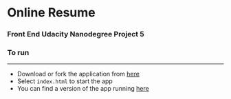 # Online Resume

### Front End Udacity Nanodegree Project 5

### To run
---------------------------
- Download or fork the application from [here](https://github.com/AaronJuarez/online-resume)
- Select ```index.html``` to start the app
- You can find a version of the app running [here](http://aaronjuarez.github.io/online-resume/)